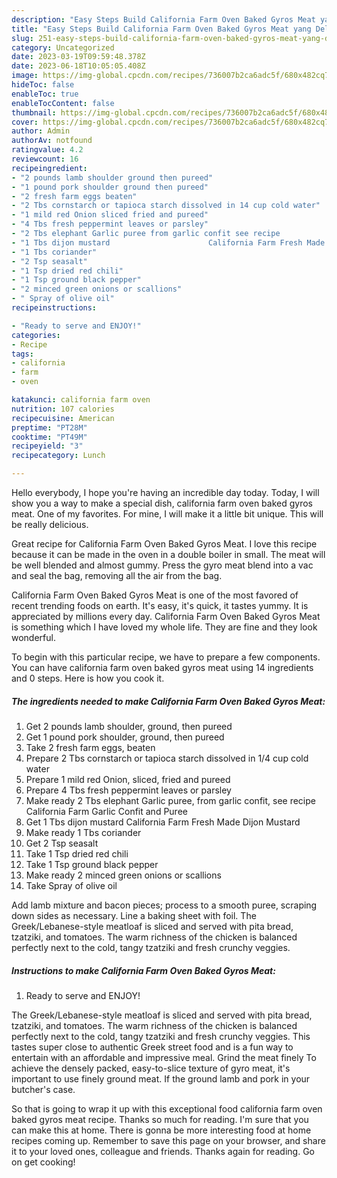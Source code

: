 ```yaml
---
description: "Easy Steps Build California Farm Oven Baked Gyros Meat yang Delicious}"
title: "Easy Steps Build California Farm Oven Baked Gyros Meat yang Delicious}"
slug: 251-easy-steps-build-california-farm-oven-baked-gyros-meat-yang-delicious
category: Uncategorized
date: 2023-03-19T09:59:48.378Z
date: 2023-06-18T10:05:05.408Z
image: https://img-global.cpcdn.com/recipes/736007b2ca6adc5f/680x482cq70/california-farm-oven-baked-gyros-meat-recipe-main-photo.jpg
hideToc: false
enableToc: true
enableTocContent: false
thumbnail: https://img-global.cpcdn.com/recipes/736007b2ca6adc5f/680x482cq70/california-farm-oven-baked-gyros-meat-recipe-main-photo.jpg
cover: https://img-global.cpcdn.com/recipes/736007b2ca6adc5f/680x482cq70/california-farm-oven-baked-gyros-meat-recipe-main-photo.jpg
author: Admin
authorAv: notfound
ratingvalue: 4.2
reviewcount: 16
recipeingredient:
- "2 pounds lamb shoulder ground then pureed"
- "1 pound pork shoulder ground then pureed"
- "2 fresh farm eggs beaten"
- "2 Tbs cornstarch or tapioca starch dissolved in 14 cup cold water"
- "1 mild red Onion sliced fried and pureed"
- "4 Tbs fresh peppermint leaves or parsley"
- "2 Tbs elephant Garlic puree from garlic confit see recipe                      California Farm Garlic Confit and Puree"
- "1 Tbs dijon mustard                      California Farm Fresh Made Dijon Mustard"
- "1 Tbs coriander"
- "2 Tsp seasalt"
- "1 Tsp dried red chili"
- "1 Tsp ground black pepper"
- "2 minced green onions or scallions"
- " Spray of olive oil"
recipeinstructions:

- "Ready to serve and ENJOY!"
categories:
- Recipe
tags:
- california
- farm
- oven

katakunci: california farm oven 
nutrition: 107 calories
recipecuisine: American
preptime: "PT28M"
cooktime: "PT49M"
recipeyield: "3"
recipecategory: Lunch

---
```



Hello everybody, I hope you're having an incredible day today. Today, I will show you a way to make a special dish, california farm oven baked gyros meat. One of my favorites. For mine, I will make it a little bit unique. This will be really delicious.

Great recipe for California Farm Oven Baked Gyros Meat. I love this recipe because it can be made in the oven in a double boiler in small. The meat will be well blended and almost gummy. Press the gyro meat blend into a vac and seal the bag, removing all the air from the bag.

California Farm Oven Baked Gyros Meat is one of the most favored of recent trending foods on earth. It's easy, it's quick, it tastes yummy. It is appreciated by millions every day. California Farm Oven Baked Gyros Meat is something which I have loved my whole life. They are fine and they look wonderful.


To begin with this particular recipe, we have to prepare a few components. You can have california farm oven baked gyros meat using 14 ingredients and 0 steps. Here is how you cook it.

<!--inarticleads1-->

##### The ingredients needed to make California Farm Oven Baked Gyros Meat:

1. Get 2 pounds lamb shoulder, ground, then pureed
1. Get 1 pound pork shoulder, ground, then pureed
1. Take 2 fresh farm eggs, beaten
1. Prepare 2 Tbs cornstarch or tapioca starch dissolved in 1/4 cup cold water
1. Prepare 1 mild red Onion, sliced, fried and pureed
1. Prepare 4 Tbs fresh peppermint leaves or parsley
1. Make ready 2 Tbs elephant Garlic puree, from garlic confit, see recipe                      California Farm Garlic Confit and Puree
1. Get 1 Tbs dijon mustard                      California Farm Fresh Made Dijon Mustard
1. Make ready 1 Tbs coriander
1. Get 2 Tsp seasalt
1. Take 1 Tsp dried red chili
1. Take 1 Tsp ground black pepper
1. Make ready 2 minced green onions or scallions
1. Take  Spray of olive oil


Add lamb mixture and bacon pieces; process to a smooth puree, scraping down sides as necessary. Line a baking sheet with foil. The Greek/Lebanese-style meatloaf is sliced and served with pita bread, tzatziki, and tomatoes. The warm richness of the chicken is balanced perfectly next to the cold, tangy tzatziki and fresh crunchy veggies. 

<!--inarticleads2-->

##### Instructions to make California Farm Oven Baked Gyros Meat:


1. Ready to serve and ENJOY!

The Greek/Lebanese-style meatloaf is sliced and served with pita bread, tzatziki, and tomatoes. The warm richness of the chicken is balanced perfectly next to the cold, tangy tzatziki and fresh crunchy veggies. This tastes super close to authentic Greek street food and is a fun way to entertain with an affordable and impressive meal. Grind the meat finely To achieve the densely packed, easy-to-slice texture of gyro meat, it&#39;s important to use finely ground meat. If the ground lamb and pork in your butcher&#39;s case. 

So that is going to wrap it up with this exceptional food california farm oven baked gyros meat recipe. Thanks so much for reading. I'm sure that you can make this at home. There is gonna be more interesting food at home recipes coming up. Remember to save this page on your browser, and share it to your loved ones, colleague and friends. Thanks again for reading. Go on get cooking!
